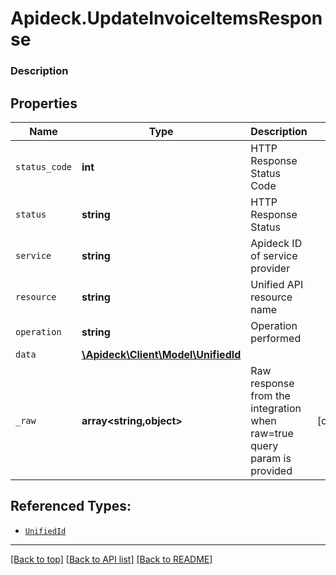 # Apideck.UpdateInvoiceItemsResponse

### Description

## Properties
Name | Type | Description | Notes
------------ | ------------- | ------------- | -------------
`status_code` | **int** | HTTP Response Status Code | 
`status` | **string** | HTTP Response Status | 
`service` | **string** | Apideck ID of service provider | 
`resource` | **string** | Unified API resource name | 
`operation` | **string** | Operation performed | 
`data` | [**\Apideck\Client\Model\UnifiedId**](UnifiedId.md) |  | 
`_raw` | **array&lt;string,object&gt;** | Raw response from the integration when raw=true query param is provided | [optional] 





## Referenced Types:





* [`UnifiedId`](UnifiedId.md)


---

[[Back to top]](#) [[Back to API list]](../../../../README.md#documentation-for-api-endpoints) [[Back to README]](../../../../README.md)



